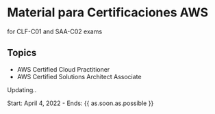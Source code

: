 # Material para Certificaciones AWS

for CLF-C01 and SAA-C02 exams

## Topics

- AWS Certified Cloud Practitioner
- AWS Certified Solutions Architect Associate

Updating..

Start: April 4, 2022 - Ends: {{ as.soon.as.possible }}